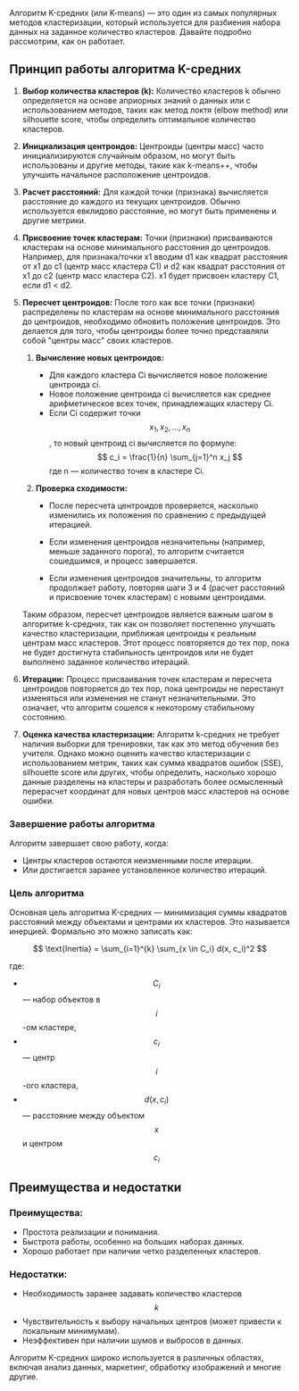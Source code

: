 Алгоритм K-средних (или K-means) — это один из самых популярных методов кластеризации, который используется для разбиения набора данных на заданное количество кластеров. Давайте подробно рассмотрим, как он работает.

## Принцип работы алгоритма K-средних

1. **Выбор количества кластеров (k):** Количество кластеров k обычно определяется на основе априорных знаний о данных или с использованием методов, таких как метод локтя (elbow method) или silhouette score, чтобы определить оптимальное количество кластеров.

2. **Инициализация центроидов:** Центроиды (центры масс) часто инициализируются случайным образом, но могут быть использованы и другие методы, такие как k-means++, чтобы улучшить начальное расположение центроидов.

3. **Расчет расстояний:** Для каждой точки (признака) вычисляется расстояние до каждого из текущих центроидов. Обычно используется евклидово расстояние, но могут быть применены и другие метрики.

4. **Присвоение точек кластерам:** Точки (признаки) присваиваются кластерам на основе минимального расстояния до центроидов. Например, для признака/точки x1 вводим d1 как квадрат расстояния от x1 до c1 (центр масс кластера C1) и d2 как квадрат расстояния от x1 до c2 (центр масс кластера C2). x1  будет присвоен кластеру C1, если d1 < d2.

5. **Пересчет центроидов:** После того как все точки (признаки) распределены по кластерам на основе минимального расстояния до центроидов, необходимо обновить положение центроидов. Это делается для того, чтобы центроиды более точно представляли собой "центры масс" своих кластеров.

	1. **Вычисление новых центроидов:**
	   - Для каждого кластера Ci вычисляется новое положение центроида ci.
	   - Новое положение центроида ci вычисляется как среднее арифметическое всех точек, принадлежащих кластеру Ci.
	   - Если Ci содержит точки $$ x_1, x_2, \ldots, x_n $$, то новый центроид ci вычисляется по формуле:
	     $$
	     c_i = \frac{1}{n} \sum_{j=1}^n x_j
	     $$
	     где n — количество точек в кластере Ci.
	
	2. **Проверка сходимости:**
	   - После пересчета центроидов проверяется, насколько изменились их положения по сравнению с предыдущей итерацией.
	   
	   - Если изменения центроидов незначительны (например, меньше заданного порога), то алгоритм считается сошедшимся, и процесс завершается.
	   
	   - Если изменения центроидов значительны, то алгоритм продолжает работу, повторяя шаги 3 и 4 (расчет расстояний и присвоение точек кластерам) с новыми центроидами.
	   
	Таким образом, пересчет центроидов является важным шагом в алгоритме k-средних, так как он позволяет постепенно улучшать качество кластеризации, приближая центроиды к реальным центрам масс кластеров. Этот процесс повторяется до тех пор, пока не будет достигнута стабильность центроидов или не будет выполнено заданное количество итераций.

6. **Итерации:** Процесс присваивания точек кластерам и пересчета центроидов повторяется до тех пор, пока центроиды не перестанут изменяться или изменения не станут незначительными. Это означает, что алгоритм сошелся к некоторому стабильному состоянию.

7. **Оценка качества кластеризации:** Алгоритм k-средних не требует наличия выборки для тренировки, так как это метод обучения без учителя. Однако можно оценить качество кластеризации с использованием метрик, таких как сумма квадратов ошибок (SSE), silhouette score или других, чтобы определить, насколько хорошо данные разделены на кластеры и разработать более осмысленный перерасчет координат для новых центров масс кластеров на основе ошибки.

### Завершение работы алгоритма

Алгоритм завершает свою работу, когда:

- Центры кластеров остаются неизменными после итерации.
- Или достигается заранее установленное количество итераций.

### Цель алгоритма

Основная цель алгоритма K-средних — минимизация суммы квадратов расстояний между объектами и центрами их кластеров. Это называется инерцией. Формально это можно записать как:

$$
\text{Inertia} = \sum_{i=1}^{k} \sum_{x \in C_i} d(x, c_i)^2
$$

где:
- $$ C_i $$ — набор объектов в $$ i $$-ом кластере,
- $$ c_i $$ — центр $$ i $$-ого кластера,
- $$ d(x, c_i) $$ — расстояние между объектом $$ x $$ и центром $$ c_i $$
## Преимущества и недостатки

### Преимущества:
- Простота реализации и понимания.
- Быстрота работы, особенно на больших наборах данных.
- Хорошо работает при наличии четко разделенных кластеров.

### Недостатки:
- Необходимость заранее задавать количество кластеров $$ k $$
- Чувствительность к выбору начальных центров (может привести к локальным минимумам).
- Неэффективен при наличии шумов и выбросов в данных.

Алгоритм K-средних широко используется в различных областях, включая анализ данных, маркетинг, обработку изображений и многие другие.